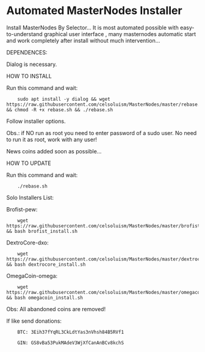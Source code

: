 # Automated MasterNodes Installer

Install MasterNodes By Selector... It is most automated possible with easy-to-understand graphical user interface , many masternodes automatic start and work completely after install without much intervention...

DEPENDENCES:

Dialog is necessary.

HOW TO INSTALL

Run this command and wait:

        sudo apt install -y dialog && wget https://raw.githubusercontent.com/celsoluism/MasterNodes/master/rebase.sh && chmod -R +x rebase.sh && ./rebase.sh

Follow installer options.

Obs.: if NO run as root you need to enter password of a sudo user. No need to run it as root, work with any user!

News coins added soon as possible...

HOW TO UPDATE

Run this command and wait:

        ./rebase.sh
        
Solo Installers List:        
        
Brofist-pew:
        
        wget https://raw.githubusercontent.com/celsoluism/MasterNodes/master/brofist/brofist_install.sh && bash brofist_install.sh
        
DextroCore-dxo:
        
        wget https://raw.githubusercontent.com/celsoluism/MasterNodes/master/dextrocore/dextrocore_install.sh && bash dextrocore_install.sh
        
OmegaCoin-omega:

        wget https://raw.githubusercontent.com/celsoluism/MasterNodes/master/omegacoin/omegacoin_install.sh && bash omegacoin_install.sh
        
        
Obs: All abandoned coins are removed!

If like send donations:

        BTC: 3Eih37fYqRL3CkLdtYas3nVhsh84B5RVf1

        GIN: GS8vBa53PukMAdeV3WjXfCanAnBCv8kchS
